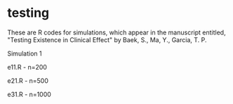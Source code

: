 # testing

These are R codes for simulations, which appear in the manuscript entitled, "Testing Existence in Clinical Effect" by Baek, S., Ma, Y., Garcia, T. P. 

Simulation 1

e11.R - n=200

e21.R - n=500

e31.R - n=1000

